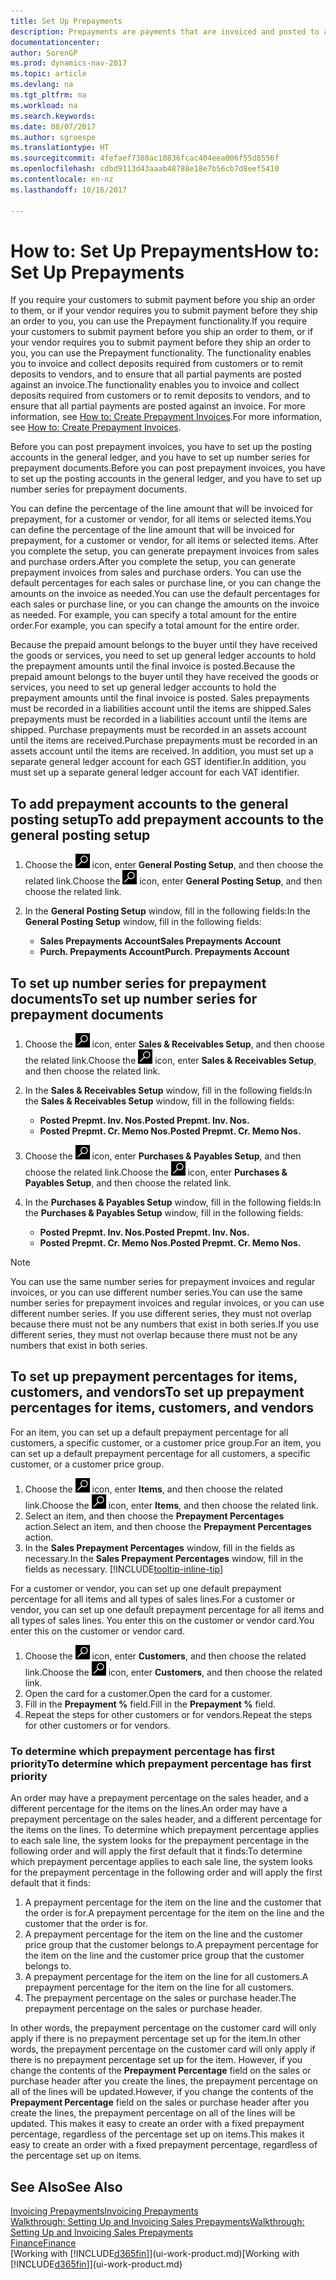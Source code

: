 ```yaml
---
title: Set Up Prepayments
description: Prepayments are payments that are invoiced and posted to a sales or purchase prepayment order before final invoicing. You might require a deposit before you manufacture items to order, or you might require payment before you ship items to a customer. The prepayments functionality enables you to invoice and collect deposits required from customers or to remit deposits to vendors. Thus, you can ensure that all payments are posted against an invoice.
documentationcenter: 
author: SorenGP
ms.prod: dynamics-nav-2017
ms.topic: article
ms.devlang: na
ms.tgt_pltfrm: na
ms.workload: na
ms.search.keywords: 
ms.date: 08/07/2017
ms.author: sgroespe
ms.translationtype: HT
ms.sourcegitcommit: 4fefaef7380ac10836fcac404eea006f55d8556f
ms.openlocfilehash: cdbd9113d43aaab48788e18e7b56cb7d8eef5410
ms.contentlocale: en-nz
ms.lasthandoff: 10/16/2017

---
```

# <a name="how-to-set-up-prepayments"></a><span data-ttu-id="8b3f0-106">How to: Set Up Prepayments</span><span class="sxs-lookup"><span data-stu-id="8b3f0-106">How to: Set Up Prepayments</span></span>
<span data-ttu-id="8b3f0-107">If you require your customers to submit payment before you ship an order to them, or if your vendor requires you to submit payment before they ship an order to you, you can use the Prepayment functionality.</span><span class="sxs-lookup"><span data-stu-id="8b3f0-107">If you require your customers to submit payment before you ship an order to them, or if your vendor requires you to submit payment before they ship an order to you, you can use the Prepayment functionality.</span></span> <span data-ttu-id="8b3f0-108">The functionality enables you to invoice and collect deposits required from customers or to remit deposits to vendors, and to ensure that all partial payments are posted against an invoice.</span><span class="sxs-lookup"><span data-stu-id="8b3f0-108">The functionality enables you to invoice and collect deposits required from customers or to remit deposits to vendors, and to ensure that all partial payments are posted against an invoice.</span></span> <span data-ttu-id="8b3f0-109">For more information, see [How to: Create Prepayment Invoices](finance-how-to-create-prepayment-invoices.md).</span><span class="sxs-lookup"><span data-stu-id="8b3f0-109">For more information, see [How to: Create Prepayment Invoices](finance-how-to-create-prepayment-invoices.md).</span></span>

<span data-ttu-id="8b3f0-110">Before you can post prepayment invoices, you have to set up the posting accounts in the general ledger, and you have to set up number series for prepayment documents.</span><span class="sxs-lookup"><span data-stu-id="8b3f0-110">Before you can post prepayment invoices, you have to set up the posting accounts in the general ledger, and you have to set up number series for prepayment documents.</span></span>  

<span data-ttu-id="8b3f0-111">You can define the percentage of the line amount that will be invoiced for prepayment, for a customer or vendor, for all items or selected items.</span><span class="sxs-lookup"><span data-stu-id="8b3f0-111">You can define the percentage of the line amount that will be invoiced for prepayment, for a customer or vendor, for all items or selected items.</span></span> <span data-ttu-id="8b3f0-112">After you complete the setup, you can generate prepayment invoices from sales and purchase orders.</span><span class="sxs-lookup"><span data-stu-id="8b3f0-112">After you complete the setup, you can generate prepayment invoices from sales and purchase orders.</span></span> <span data-ttu-id="8b3f0-113">You can use the default percentages for each sales or purchase line, or you can change the amounts on the invoice as needed.</span><span class="sxs-lookup"><span data-stu-id="8b3f0-113">You can use the default percentages for each sales or purchase line, or you can change the amounts on the invoice as needed.</span></span> <span data-ttu-id="8b3f0-114">For example, you can specify a total amount for the entire order.</span><span class="sxs-lookup"><span data-stu-id="8b3f0-114">For example, you can specify a total amount for the entire order.</span></span>  

<span data-ttu-id="8b3f0-115">Because the prepaid amount belongs to the buyer until they have received the goods or services, you need to set up general ledger accounts to hold the prepayment amounts until the final invoice is posted.</span><span class="sxs-lookup"><span data-stu-id="8b3f0-115">Because the prepaid amount belongs to the buyer until they have received the goods or services, you need to set up general ledger accounts to hold the prepayment amounts until the final invoice is posted.</span></span> <span data-ttu-id="8b3f0-116">Sales prepayments must be recorded in a liabilities account until the items are shipped.</span><span class="sxs-lookup"><span data-stu-id="8b3f0-116">Sales prepayments must be recorded in a liabilities account until the items are shipped.</span></span> <span data-ttu-id="8b3f0-117">Purchase prepayments must be recorded in an assets account until the items are received.</span><span class="sxs-lookup"><span data-stu-id="8b3f0-117">Purchase prepayments must be recorded in an assets account until the items are received.</span></span> <span data-ttu-id="8b3f0-118">In addition, you must set up a separate general ledger account for each GST identifier.</span><span class="sxs-lookup"><span data-stu-id="8b3f0-118">In addition, you must set up a separate general ledger account for each VAT identifier.</span></span>

## <a name="to-add-prepayment-accounts-to-the-general-posting-setup"></a><span data-ttu-id="8b3f0-119">To add prepayment accounts to the general posting setup</span><span class="sxs-lookup"><span data-stu-id="8b3f0-119">To add prepayment accounts to the general posting setup</span></span>  

1. <span data-ttu-id="8b3f0-120">Choose the ![Search for Page or Report](media/ui-search/search_small.png "Search for Page or Report icon") icon, enter **General Posting Setup**, and then choose the related link.</span><span class="sxs-lookup"><span data-stu-id="8b3f0-120">Choose the ![Search for Page or Report](media/ui-search/search_small.png "Search for Page or Report icon") icon, enter **General Posting Setup**, and then choose the related link.</span></span>
2. <span data-ttu-id="8b3f0-121">In the **General Posting Setup** window, fill in the following fields:</span><span class="sxs-lookup"><span data-stu-id="8b3f0-121">In the **General Posting Setup** window, fill in the following fields:</span></span>  

    - <span data-ttu-id="8b3f0-122">**Sales Prepayments Account**</span><span class="sxs-lookup"><span data-stu-id="8b3f0-122">**Sales Prepayments Account**</span></span>  
    - <span data-ttu-id="8b3f0-123">**Purch. Prepayments Account**</span><span class="sxs-lookup"><span data-stu-id="8b3f0-123">**Purch. Prepayments Account**</span></span>  

## <a name="to-set-up-number-series-for-prepayment-documents"></a><span data-ttu-id="8b3f0-124">To set up number series for prepayment documents</span><span class="sxs-lookup"><span data-stu-id="8b3f0-124">To set up number series for prepayment documents</span></span>  

1. <span data-ttu-id="8b3f0-125">Choose the ![Search for Page or Report](media/ui-search/search_small.png "Search for Page or Report icon") icon, enter **Sales & Receivables Setup**, and then choose the related link.</span><span class="sxs-lookup"><span data-stu-id="8b3f0-125">Choose the ![Search for Page or Report](media/ui-search/search_small.png "Search for Page or Report icon") icon, enter **Sales & Receivables Setup**, and then choose the related link.</span></span>
2. <span data-ttu-id="8b3f0-126">In the **Sales & Receivables Setup** window, fill in the following fields:</span><span class="sxs-lookup"><span data-stu-id="8b3f0-126">In the **Sales & Receivables Setup** window, fill in the following fields:</span></span>  

   - <span data-ttu-id="8b3f0-127">**Posted Prepmt. Inv. Nos.**</span><span class="sxs-lookup"><span data-stu-id="8b3f0-127">**Posted Prepmt. Inv. Nos.**</span></span>
   - <span data-ttu-id="8b3f0-128">**Posted Prepmt. Cr. Memo Nos.**</span><span class="sxs-lookup"><span data-stu-id="8b3f0-128">**Posted Prepmt. Cr. Memo Nos.**</span></span>

1. <span data-ttu-id="8b3f0-129">Choose the ![Search for Page or Report](media/ui-search/search_small.png "Search for Page or Report icon") icon, enter **Purchases & Payables Setup**, and then choose the related link.</span><span class="sxs-lookup"><span data-stu-id="8b3f0-129">Choose the ![Search for Page or Report](media/ui-search/search_small.png "Search for Page or Report icon") icon, enter **Purchases & Payables Setup**, and then choose the related link.</span></span>
2. <span data-ttu-id="8b3f0-130">In the **Purchases & Payables Setup** window, fill in the following fields:</span><span class="sxs-lookup"><span data-stu-id="8b3f0-130">In the **Purchases & Payables Setup** window, fill in the following fields:</span></span>

    - <span data-ttu-id="8b3f0-131">**Posted Prepmt. Inv. Nos.**</span><span class="sxs-lookup"><span data-stu-id="8b3f0-131">**Posted Prepmt. Inv. Nos.**</span></span>
    - <span data-ttu-id="8b3f0-132">**Posted Prepmt. Cr. Memo Nos.**</span><span class="sxs-lookup"><span data-stu-id="8b3f0-132">**Posted Prepmt. Cr. Memo Nos.**</span></span>

> [!NOTE]  
>  <span data-ttu-id="8b3f0-133">You can use the same number series for prepayment invoices and regular invoices, or you can use different number series.</span><span class="sxs-lookup"><span data-stu-id="8b3f0-133">You can use the same number series for prepayment invoices and regular invoices, or you can use different number series.</span></span> <span data-ttu-id="8b3f0-134">If you use different series, they must not overlap because there must not be any numbers that exist in both series.</span><span class="sxs-lookup"><span data-stu-id="8b3f0-134">If you use different series, they must not overlap because there must not be any numbers that exist in both series.</span></span>  

## <a name="to-set-up-prepayment-percentages-for-items-customers-and-vendors"></a><span data-ttu-id="8b3f0-135">To set up prepayment percentages for items, customers, and vendors</span><span class="sxs-lookup"><span data-stu-id="8b3f0-135">To set up prepayment percentages for items, customers, and vendors</span></span>  
<span data-ttu-id="8b3f0-136">For an item, you can set up a default prepayment percentage for all customers, a specific customer, or a customer price group.</span><span class="sxs-lookup"><span data-stu-id="8b3f0-136">For an item, you can set up a default prepayment percentage for all customers, a specific customer, or a customer price group.</span></span>  

1. <span data-ttu-id="8b3f0-137">Choose the ![Search for Page or Report](media/ui-search/search_small.png "Search for Page or Report icon") icon, enter **Items**, and then choose the related link.</span><span class="sxs-lookup"><span data-stu-id="8b3f0-137">Choose the ![Search for Page or Report](media/ui-search/search_small.png "Search for Page or Report icon") icon, enter **Items**, and then choose the related link.</span></span>
2. <span data-ttu-id="8b3f0-138">Select an item, and then choose the **Prepayment Percentages** action.</span><span class="sxs-lookup"><span data-stu-id="8b3f0-138">Select an item, and then choose the **Prepayment Percentages** action.</span></span>  
3. <span data-ttu-id="8b3f0-139">In the **Sales Prepayment Percentages** window, fill in the fields as necessary.</span><span class="sxs-lookup"><span data-stu-id="8b3f0-139">In the **Sales Prepayment Percentages** window, fill in the fields as necessary.</span></span> [!INCLUDE[tooltip-inline-tip](includes/tooltip-inline-tip_md.md)]

<span data-ttu-id="8b3f0-140">For a customer or vendor, you can set up one default prepayment percentage for all items and all types of sales lines.</span><span class="sxs-lookup"><span data-stu-id="8b3f0-140">For a customer or vendor, you can set up one default prepayment percentage for all items and all types of sales lines.</span></span> <span data-ttu-id="8b3f0-141">You enter this on the customer or vendor card.</span><span class="sxs-lookup"><span data-stu-id="8b3f0-141">You enter this on the customer or vendor card.</span></span>

1. <span data-ttu-id="8b3f0-142">Choose the ![Search for Page or Report](media/ui-search/search_small.png "Search for Page or Report icon") icon, enter **Customers**, and then choose the related link.</span><span class="sxs-lookup"><span data-stu-id="8b3f0-142">Choose the ![Search for Page or Report](media/ui-search/search_small.png "Search for Page or Report icon") icon, enter **Customers**, and then choose the related link.</span></span>
2. <span data-ttu-id="8b3f0-143">Open the card for a customer.</span><span class="sxs-lookup"><span data-stu-id="8b3f0-143">Open the card for a customer.</span></span>
3. <span data-ttu-id="8b3f0-144">Fill in the **Prepayment %** field.</span><span class="sxs-lookup"><span data-stu-id="8b3f0-144">Fill in the **Prepayment %** field.</span></span>
4. <span data-ttu-id="8b3f0-145">Repeat the steps for other customers or for vendors.</span><span class="sxs-lookup"><span data-stu-id="8b3f0-145">Repeat the steps for other customers or for vendors.</span></span>  

### <a name="to-determine-which-prepayment-percentage-has-first-priority"></a><span data-ttu-id="8b3f0-146">To determine which prepayment percentage has first priority</span><span class="sxs-lookup"><span data-stu-id="8b3f0-146">To determine which prepayment percentage has first priority</span></span>  
<span data-ttu-id="8b3f0-147">An order may have a prepayment percentage on the sales header, and a different percentage for the items on the lines.</span><span class="sxs-lookup"><span data-stu-id="8b3f0-147">An order may have a prepayment percentage on the sales header, and a different percentage for the items on the lines.</span></span> <span data-ttu-id="8b3f0-148">To determine which prepayment percentage applies to each sale line, the system looks for the prepayment percentage in the following order and will apply the first default that it finds:</span><span class="sxs-lookup"><span data-stu-id="8b3f0-148">To determine which prepayment percentage applies to each sale line, the system looks for the prepayment percentage in the following order and will apply the first default that it finds:</span></span>  
1. <span data-ttu-id="8b3f0-149">A prepayment percentage for the item on the line and the customer that the order is for.</span><span class="sxs-lookup"><span data-stu-id="8b3f0-149">A prepayment percentage for the item on the line and the customer that the order is for.</span></span>  
2. <span data-ttu-id="8b3f0-150">A prepayment percentage for the item on the line and the customer price group that the customer belongs to.</span><span class="sxs-lookup"><span data-stu-id="8b3f0-150">A prepayment percentage for the item on the line and the customer price group that the customer belongs to.</span></span>  
3. <span data-ttu-id="8b3f0-151">A prepayment percentage for the item on the line for all customers.</span><span class="sxs-lookup"><span data-stu-id="8b3f0-151">A prepayment percentage for the item on the line for all customers.</span></span>  
4. <span data-ttu-id="8b3f0-152">The prepayment percentage on the sales or purchase header.</span><span class="sxs-lookup"><span data-stu-id="8b3f0-152">The prepayment percentage on the sales or purchase header.</span></span>  

<span data-ttu-id="8b3f0-153">In other words, the prepayment percentage on the customer card will only apply if there is no prepayment percentage set up for the item.</span><span class="sxs-lookup"><span data-stu-id="8b3f0-153">In other words, the prepayment percentage on the customer card will only apply if there is no prepayment percentage set up for the item.</span></span> <span data-ttu-id="8b3f0-154">However, if you change the contents of the **Prepayment Percentage** field on the sales or purchase header after you create the lines, the prepayment percentage on all of the lines will be updated.</span><span class="sxs-lookup"><span data-stu-id="8b3f0-154">However, if you change the contents of the **Prepayment Percentage** field on the sales or purchase header after you create the lines, the prepayment percentage on all of the lines will be updated.</span></span> <span data-ttu-id="8b3f0-155">This makes it easy to create an order with a fixed prepayment percentage, regardless of the percentage set up on items.</span><span class="sxs-lookup"><span data-stu-id="8b3f0-155">This makes it easy to create an order with a fixed prepayment percentage, regardless of the percentage set up on items.</span></span>

## <a name="see-also"></a><span data-ttu-id="8b3f0-156">See Also</span><span class="sxs-lookup"><span data-stu-id="8b3f0-156">See Also</span></span>  
[<span data-ttu-id="8b3f0-157">Invoicing Prepayments</span><span class="sxs-lookup"><span data-stu-id="8b3f0-157">Invoicing Prepayments</span></span>](finance-invoice-prepayments.md)  
[<span data-ttu-id="8b3f0-158">Walkthrough: Setting Up and Invoicing Sales Prepayments</span><span class="sxs-lookup"><span data-stu-id="8b3f0-158">Walkthrough: Setting Up and Invoicing Sales Prepayments</span></span>](walkthrough-setting-up-and-invoicing-sales-prepayments.md)  
[<span data-ttu-id="8b3f0-159">Finance</span><span class="sxs-lookup"><span data-stu-id="8b3f0-159">Finance</span></span>](finance.md)  
<span data-ttu-id="8b3f0-160">[Working with [!INCLUDE[d365fin](includes/d365fin_md.md)]](ui-work-product.md)</span><span class="sxs-lookup"><span data-stu-id="8b3f0-160">[Working with [!INCLUDE[d365fin](includes/d365fin_md.md)]](ui-work-product.md)</span></span>

